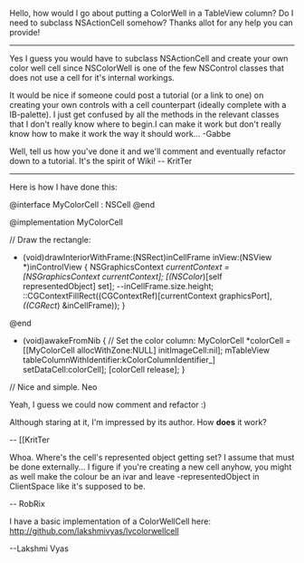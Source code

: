 Hello, how would I go about putting a ColorWell in a TableView column? Do I need to subclass NSActionCell somehow? Thanks allot for any help you can provide!

----

Yes I guess you would have to subclass NSActionCell and create your own color well cell since NSColorWell is one of the few NSControl classes that does not use a cell for it's internal workings. 

It would be nice if someone could post a tutorial (or a link to one) on creating your own controls with a cell counterpart (ideally complete with a IB-palette). I just get confused by all the methods in the relevant classes that I don't really know where to begin.I can make it work but don't really know how to make it work the way it should work... -Gabbe

Well, tell us how you've done it and we'll comment and eventually refactor down to a tutorial. It's the spirit of Wiki! -- KritTer

----

Here is how I have done this:
    

@interface MyColorCell : NSCell
@end

@implementation MyColorCell

// Draw the rectangle:
- (void)drawInteriorWithFrame:(NSRect)inCellFrame
                       inView:(NSView *)inControlView
{
    NSGraphicsContext *currentContext
            = [NSGraphicsContext currentContext];
    [(NSColor*)[self representedObject] set];
    --inCellFrame.size.height;
    ::CGContextFillRect((CGContextRef)[currentContext graphicsPort],
                        *((CGRect*) &inCellFrame));
}

@end

- (void)awakeFromNib
{
    // Set the color column:
    MyColorCell *colorCell = [[MyColorCell allocWithZone:NULL]
                                  initImageCell:nil];
    mTableView tableColumnWithIdentifier:kColorColumnIdentifier_]
            setDataCell:colorCell];
    [colorCell release];
}

// Nice and simple. Neo

Yeah, I guess we could now comment and refactor :)

Although staring at it, I'm impressed by its author. How **does** it work?

-- [[KritTer

Whoa. Where's the cell's represented object getting set? I assume that must be done externally... I figure if you're creating a new cell anyhow, you might as well make the colour be an ivar and leave -representedObject in ClientSpace like it's supposed to be.

-- RobRix

I have a basic implementation of a ColorWellCell here: http://github.com/lakshmivyas/lvcolorwellcell

--Lakshmi Vyas
